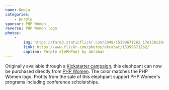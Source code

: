 ```yaml
---
name: Umoja
categories:
    - purple
sponsor: PHP Women
reverse: PHP Women logo
photos:
    -
        img: https://farm3.staticflickr.com/2949/15399671262_17e138c20c_n.jpg
        link: https://www.flickr.com/photos/akrabat/15399671262/
        caption: Purple elePHPant by akrabat
---
```

Originally available through a [Kickstarter campaign](https://www.kickstarter.com/projects/77145396/phpwomen-purple-elephpants),
this elephpant can now be purchased directly from [PHP Women](http://shop.phpwomen.org/).
The color matches the PHP Women logo. Profits from the sale of this elephpant support
PHP Women's programs including conference scholarships.